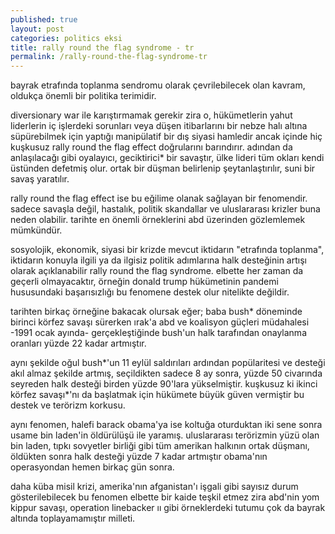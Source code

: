 ```yaml
---
published: true
layout: post
categories: politics eksi
title: rally round the flag syndrome - tr
permalink: /rally-round-the-flag-syndrome-tr
---
```

bayrak etrafında toplanma sendromu olarak çevrilebilecek olan kavram, oldukça önemli bir politika terimidir.

diversionary war ile karıştırmamak gerekir zira o, hükümetlerin yahut liderlerin iç işlerdeki sorunları veya düşen itibarlarını bir nebze halı altına süpürebilmek için yaptığı manipülatif bir dış siyasi hamledir ancak içinde hiç kuşkusuz rally round the flag effect doğrularını barındırır. adından da anlaşılacağı gibi oyalayıcı, geciktirici* bir savaştır, ülke lideri tüm okları kendi üstünden defetmiş olur. ortak bir düşman belirlenip şeytanlaştırılır, suni bir savaş yaratılır.

rally round the flag effect ise bu eğilime olanak sağlayan bir fenomendir. sadece savaşla değil, hastalık, politik skandallar ve uluslararası krizler buna neden olabilir. tarihte en önemli örneklerini abd üzerinden gözlemlemek mümkündür.

sosyolojik, ekonomik, siyasi bir krizde mevcut iktidarın "etrafında toplanma", iktidarın konuyla ilgili ya da ilgisiz politik adımlarına halk desteğinin artışı olarak açıklanabilir rally round the flag syndrome. elbette her zaman da geçerli olmayacaktır, örneğin donald trump hükümetinin pandemi hususundaki başarısızlığı bu fenomene destek olur nitelikte değildir.

tarihten birkaç örneğine bakacak olursak eğer; baba bush* döneminde birinci körfez savaşı sürerken ırak'a abd ve koalisyon güçleri müdahalesi -1991 ocak ayında- gerçekleştiğinde bush'un halk tarafından onaylanma oranları yüzde 22 kadar artmıştır.

aynı şekilde oğul bush*'un 11 eylül saldırıları ardından popülaritesi ve desteği akıl almaz şekilde artmış, seçildikten sadece 8 ay sonra, yüzde 50 civarında seyreden halk desteği birden yüzde 90'lara yükselmiştir. kuşkusuz ki ikinci körfez savaşı*'nı da başlatmak için hükümete büyük güven vermiştir bu destek ve terörizm korkusu.

aynı fenomen, halefi barack obama'ya ise koltuğa oturduktan iki sene sonra usame bin laden'in öldürülüşü ile yaramış. uluslararası terörizmin yüzü olan bin laden, tıpkı sovyetler birliği gibi tüm amerikan halkının ortak düşmanı, öldükten sonra halk desteği yüzde 7 kadar artmıştır obama'nın operasyondan hemen birkaç gün sonra.

daha küba misil krizi, amerika'nın afganistan'ı işgali gibi sayısız durum gösterilebilecek bu fenomen elbette bir kaide teşkil etmez zira abd'nin yom kippur savaşı, operation linebacker ıı gibi örneklerdeki tutumu çok da bayrak altında toplayamamıştır milleti.

